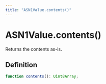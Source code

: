 ```yaml
---
title: "ASN1Value.contents()"
---
```


# ASN1Value.contents()

Returns the contents as-is.

## Definition

```ts
function contents(): Uint8Array;
```
